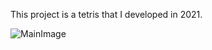 This project is a tetris that I developed in 2021.

![MainImage](https://user-images.githubusercontent.com/15258411/220282647-d594ad00-4ea9-4369-87e1-6922aca90222.png)

